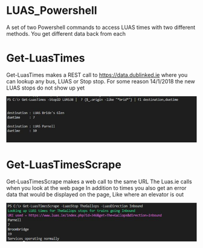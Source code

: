 # LUAS_Powershell
A set of two Powershell commands to access LUAS times with two different methods. You get different data back from each

# Get-LuasTimes 
Get-LuasTimes makes a REST call to https://data.dublinked.ie where you can lookup any bus, LUAS or Stop stop. 
For some reason 14/1/2018 the new LUAS stops do not show up yet 

![Screenshot](luasstops.JPG)

# Get-LuasTimesScrape 
Get-LuasTimesScrape makes a web call to the same URL The Luas.ie calls when you look at the web page
In addition to times you also get an error data that would be displayed on the page, Like where an elevator is out

![Screenshot](luasstops2.JPG)

